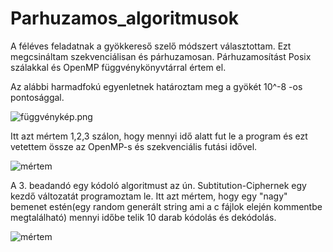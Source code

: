 # Parhuzamos_algoritmusok
A féléves feladatnak a gyökkereső szelő módszert választottam. Ezt megcsináltam szekvenciálisan és párhuzamosan.
Párhuzamosítást Posix szálakkal és OpenMP függvénykönyvtárral értem el.

Az alábbi harmadfokú egyenletnek határoztam meg a gyökét 10^-8 -os pontosággal.

![függvénykép.png](https://github.com/Empty210/H5BEU4_parh_alg/tree/main/Feleves_feladat/f%C3%BCggv%C3%A9nyk%C3%A9p.png)

Itt azt mértem 1,2,3 szálon, hogy mennyi idő alatt fut le a program és ezt vetettem össze az OpenMP-s és szekvenciális futási idővel.

![mértem](https://github.com/Empty210/H5BEU4_parh_alg/tree/main/Feleves_feladat/Szel%C5%91%20m%C3%B3dszer%20posix%20sz%C3%A1l.png)

A 3. beadandó egy kódoló algoritmust az ún. Subtitution-Ciphernek egy kezdő változatát programoztam le.
Itt azt mértem, hogy egy "nagy" bemenet estén(egy random generált string ami a c fájlok elején kommentbe megtalálható) mennyi időbe telik 10 darab kódolás és dekódolás.


![mértem](https://https://github.com/Empty210/H5BEU4_parh_alg/tree/main/Feleves_feladat/Sub-Cipher.png)
